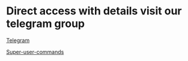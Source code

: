 # Direct access with details visit our telegram group
[Telegram](https://t.me/efxtv)

[Super-user-commands](https://github.com/efxtv/EFX-Tv-Bookmarks/blob/main/bin/Useful-commands-working-online.txt)
